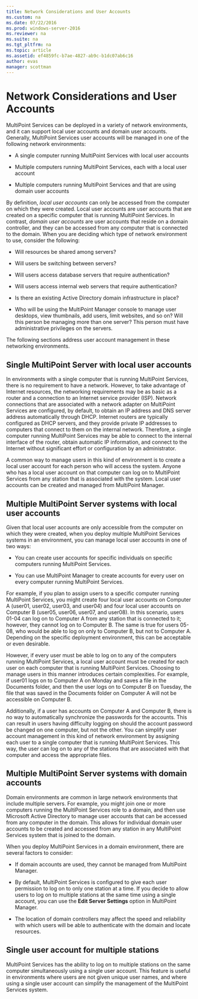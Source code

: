 ```yaml
---
title: Network Considerations and User Accounts
ms.custom: na
ms.date: 07/22/2016
ms.prod: windows-server-2016
ms.reviewer: na
ms.suite: na
ms.tgt_pltfrm: na
ms.topic: article
ms.assetid: ef4859fc-b7ae-4827-ab9c-b1dc07ab6c16
author: evas
manager: scottman
---
```

# Network Considerations and User Accounts
MultiPoint Services can be deployed in a variety of network environments, and it can support local user accounts and domain user accounts. Generally, MultiPoint Services user accounts will be managed in one of the following network environments:  
  
-   A single computer running MultiPoint Services with local user accounts  
  
-   Multiple computers running MultiPoint Services, each with a local user account  
  
-   Multiple computers running MultiPoint Services and that are using domain user accounts

By definition, *local user accounts* can only be accessed from the computer on which they were created. Local user accounts are user accounts that are created on a specific computer that is running MultiPoint Services. In contrast, *domain user accounts* are user accounts that reside on a domain controller, and they can be accessed from any computer that is connected to the domain. When you are deciding which type of network environment to use, consider the following:  
  
-   Will resources be shared among servers?  
  
-   Will users be switching between servers?  
  
-   Will users access database servers that require authentication?  
  
-   Will users access internal web servers that require authentication?  
  
-   Is there an existing Active Directory domain infrastructure in place?  
  
-   Who will be using the MultiPoint Manager console to manage user desktops, view thumbnails, add users, limit websites, and so on? Will this person be managing more than one server? This person must have administrative privileges on the servers.  
  
The following sections address user account management in these networking environments.  
  
## Single MultiPoint Server with local user accounts  
In environments with a single computer that is running MultiPoint Services, there is no requirement to have a network. However, to take advantage of Internet resources, the networking requirements may be as basic as a router and a connection to an Internet service provider \(ISP\). Network connections that are associated with a network adapter on MultiPoint Services are configured, by default, to obtain an IP address and DNS server address automatically through DHCP. Internet routers are typically configured as DHCP servers, and they provide private IP addresses to computers that connect to them on the internal network. Therefore, a single computer running MultiPoint Services may be able to connect to the internal interface of the router, obtain automatic IP information, and connect to the Internet without significant effort or configuration by an administrator.  
  
A common way to manage users in this kind of environment is to create a local user account for each person who will access the system. Anyone who has a local user account on that computer can log on to MultiPoint Services from any station that is associated with the system. Local user accounts can be created and managed from MultiPoint Manager.  
  
## Multiple MultiPoint Server systems with local user accounts  
Given that local user accounts are only accessible from the computer on which they were created, when you deploy multiple MultiPoint Services systems in an environment, you can manage local user accounts in one of two ways:  
  
-   You can create user accounts for specific individuals on specific computers running MultiPoint Services.  
  
-   You can use MultiPoint Manager to create accounts for every user on every computer running MultiPoint Services.  
  
For example, if you plan to assign users to a specific computer running MultiPoint Services, you might create four local user accounts on Computer A \(user01, user02, user03, and user04\) and four local user accounts on Computer B \(user05, user06, user07, and user08\). In this scenario, users 01\-04 can log on to Computer A from any station that is connected to it; however, they cannot log on to Computer B. The same is true for users 05\-08, who would be able to log on only to Computer B, but not to Computer A. Depending on the specific deployment environment, this can be acceptable or even desirable.  
  
However, if every user must be able to log on to any of the computers running MultiPoint Services, a local user account must be created for each user on each computer that is running MultiPoint Services. Choosing to manage users in this manner introduces certain complexities. For example, if user01 logs on to Computer A on Monday and saves a file in the Documents folder, and then the user logs on to Computer B on Tuesday, the file that was saved in the Documents folder on Computer A will not be accessible on Computer B.  
  
Additionally, if a user has accounts on Computer A and Computer B, there is no way to automatically synchronize the passwords for the accounts. This can result in users having difficulty logging on should the account password be changed on one computer, but not the other. You can simplify user account management in this kind of network environment by assigning each user to a single computer that is running MultiPoint Services. This way, the user can log on to any of the stations that are associated with that computer and access the appropriate files.  
  
## Multiple MultiPoint Server systems with domain accounts  
Domain environments are common in large network environments that include multiple servers. For example, you might join one or more computers running the MultiPoint Services role to a domain, and then use Microsoft Active Directory to manage user accounts that can be accessed from any computer in the domain. This allows for individual domain user accounts to be created and accessed from any station in any MultiPoint Services system that is joined to the domain.  
 
When you deploy MultiPoint Services in a domain environment, there are several factors to consider:  
  
-   If domain accounts are used, they cannot be managed from MultiPoint Manager.  
  
-   By default, MultiPoint Services is configured to give each user permission to log on to only one station at a time. If you decide to allow users to log on to multiple stations at the same time using a single account, you can use the **Edit Server Settings** option in MultiPoint Manager.  
  
-   The location of domain controllers may affect the speed and reliability with which users will be able to authenticate with the domain and locate resources.  
  
## Single user account for multiple stations  
MultiPoint Services has the ability to log on to multiple stations on the same computer simultaneously using a single user account. This feature is useful in environments where users are not given unique user names, and where using a single user account can simplify the management of the MultiPoint Services system.  
  

